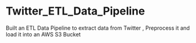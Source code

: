 # Twitter_ETL_Data_Pipeline
Built an ETL Data Pipeline to extract data from Twitter , Preprocess it and load it into an AWS S3 Bucket
